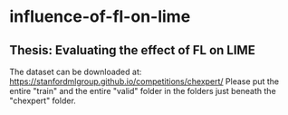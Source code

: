 # influence-of-fl-on-lime
## Thesis: Evaluating the effect of FL on LIME

The dataset can be downloaded at: https://stanfordmlgroup.github.io/competitions/chexpert/
Please put the entire "train" and the entire "valid" folder in the folders just beneath the "chexpert" folder.
